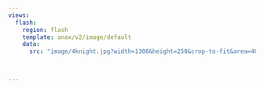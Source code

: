 ```yaml
---
views:
  flash:
    region: flash
    template: anax/v2/image/default
    data:
      src: "image/4knight.jpg?width=1300&height=250&crop-to-fit&area=40,0,10,0"


      
---
```

[comment]: <> (src: "image/4knight.jpg?width=1100&height=150&crop-to-fit&area=40,0,0,0")